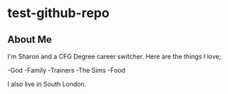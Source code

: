 # test-github-repo
## About Me

I'm Sharon and a CFG Degree career switcher. Here are the things I love;

-God
-Family
-Trainers
-The Sims
-Food

I also live in South London.
